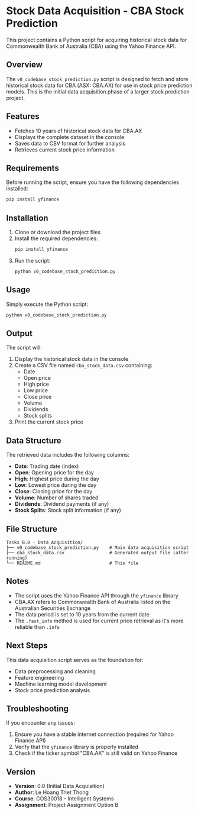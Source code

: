 # Stock Data Acquisition - CBA Stock Prediction

This project contains a Python script for acquiring historical stock data for Commonwealth Bank of Australia (CBA) using the Yahoo Finance API.

## Overview

The `v0_codebase_stock_prediction.py` script is designed to fetch and store historical stock data for CBA (ASX: CBA.AX) for use in stock price prediction models. This is the initial data acquisition phase of a larger stock prediction project.

## Features

- Fetches 10 years of historical stock data for CBA.AX
- Displays the complete dataset in the console
- Saves data to CSV format for further analysis
- Retrieves current stock price information

## Requirements

Before running the script, ensure you have the following dependencies installed:

```bash
pip install yfinance
```

## Installation

1. Clone or download the project files
2. Install the required dependencies:
   ```bash
   pip install yfinance
   ```
3. Run the script:
   ```bash
   python v0_codebase_stock_prediction.py
   ```

## Usage

Simply execute the Python script:

```bash
python v0_codebase_stock_prediction.py
```

## Output

The script will:
1. Display the historical stock data in the console
2. Create a CSV file named `cba_stock_data.csv` containing:
   - Date
   - Open price
   - High price
   - Low price
   - Close price
   - Volume
   - Dividends
   - Stock splits
3. Print the current stock price

## Data Structure

The retrieved data includes the following columns:
- **Date**: Trading date (index)
- **Open**: Opening price for the day
- **High**: Highest price during the day
- **Low**: Lowest price during the day
- **Close**: Closing price for the day
- **Volume**: Number of shares traded
- **Dividends**: Dividend payments (if any)
- **Stock Splits**: Stock split information (if any)

## File Structure

```
Tasks B.0 - Data Acquisition/
├── v0_codebase_stock_prediction.py    # Main data acquisition script
├── cba_stock_data.csv                 # Generated output file (after running)
└── README.md                          # This file
```

## Notes

- The script uses the Yahoo Finance API through the `yfinance` library
- CBA.AX refers to Commonwealth Bank of Australia listed on the Australian Securities Exchange
- The data period is set to 10 years from the current date
- The `.fast_info` method is used for current price retrieval as it's more reliable than `.info`

## Next Steps

This data acquisition script serves as the foundation for:
- Data preprocessing and cleaning
- Feature engineering
- Machine learning model development
- Stock price prediction analysis

## Troubleshooting

If you encounter any issues:
1. Ensure you have a stable internet connection (required for Yahoo Finance API)
2. Verify that the `yfinance` library is properly installed
3. Check if the ticker symbol "CBA.AX" is still valid on Yahoo Finance

## Version

- **Version**: 0.0 (Initial Data Acquisition)
- **Author**: Le Hoang Triet Thong
- **Course**: COS30018 - Intelligent Systems
- **Assignment**: Project Assignment Option B
